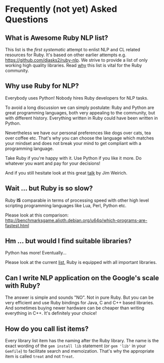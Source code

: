# Frequently (not yet) Asked Questions

## What is Awesome Ruby NLP list?

This list is the _first systematic_ attempt to enlist NLP and CL related
resources for Ruby. It's based on other earlier attempts
e.g. https://github.com/diasks2/ruby-nlp. We strive to provide a list of only
working high quality libraries. Read [why](motivation.md) this list is vital for
the Ruby community.

## Why use Ruby for NLP?

Everybody uses Python! Nobody hires Ruby developers for NLP tasks.

To avoid a long discussion we can simply postulate: Ruby and Python are great
programming languages, both very appealing to the community, but with different
history. Everything written in Ruby could have been written in Python.

Nevertheless we have our personal preferences like dogs over cats,
tea over coffee etc. That's why you can choose the language which matches
your mindset and does not break your mind to get compliant with a programming
language.

Take Ruby if you're happy with it. Use Python if you like it more. Do whatever
you want and pay for your decisions!

And if you still hesitate look at this great
[talk](https://www.youtube.com/watch?v=0D3KfnbTdWw) by Jim Weirich.

## Wait ... but Ruby is so slow?

Ruby **IS** comparable in terms of processing speed with other high level
scripting programming languages like Lua, Perl, Python etc.

Please look at this comparison:
http://benchmarksgame.alioth.debian.org/u64q/which-programs-are-fastest.html

## Hm ... but would I find suitable libraries?

Python has more! Eventually...

Please look at the current [list](https://github.com/arbox/nlp-with-ruby),
Ruby is equipped with all important libraries.

## Can I write NLP application on the Google's scale with Ruby?

The answer is simple and sounds "NO". Not in pure Ruby. But you can be very
efficient and use Ruby bindings for Java, C and C++ based libraries.
And sometimes buying newer hardware can be cheaper than writing everything in
C++. It's definitely your choice!

## How do you call list items?

Every library list item has the naming after the Ruby library. The name is
the exact wording of the `gem install lib` statement (or `gem 'lib'` in your
`Gemfile`) to facilitate search and memoization. That's why the appropriate item
is called `treat` and not `Treat`.

<!--- Links --->
[motivation]: https://github.com/arbox/nlp-with-ruby/blob/master/motivation.md

